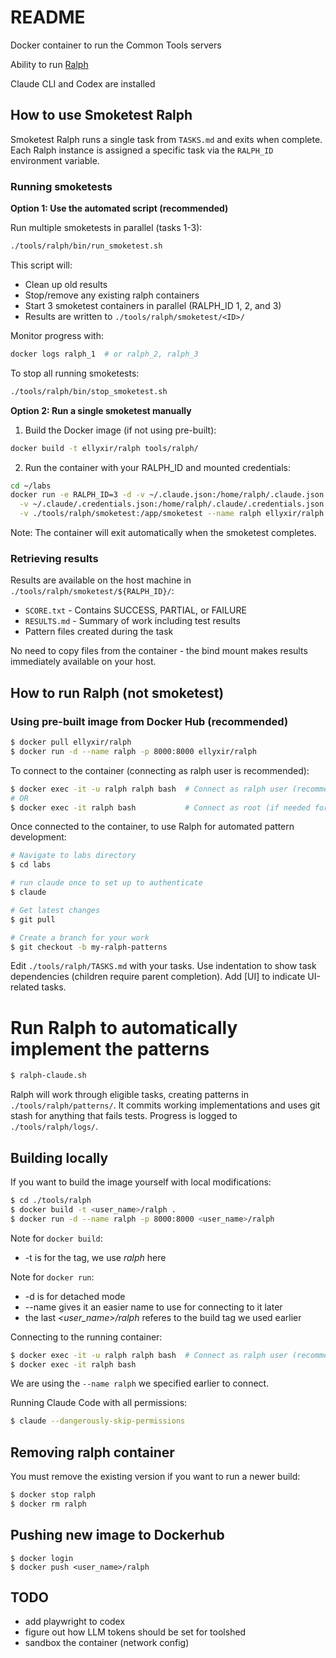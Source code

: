 # README

Docker container to run the Common Tools servers

Ability to run [Ralph](https://ghuntley.com/ralph/)

Claude CLI and Codex are installed

## How to use Smoketest Ralph

Smoketest Ralph runs a single task from `TASKS.md` and exits when complete. Each
Ralph instance is assigned a specific task via the `RALPH_ID` environment
variable.

### Running smoketests

**Option 1: Use the automated script (recommended)**

Run multiple smoketests in parallel (tasks 1-3):

```bash
./tools/ralph/bin/run_smoketest.sh
```

This script will:

- Clean up old results
- Stop/remove any existing ralph containers
- Start 3 smoketest containers in parallel (RALPH_ID 1, 2, and 3)
- Results are written to `./tools/ralph/smoketest/<ID>/`

Monitor progress with:

```bash
docker logs ralph_1  # or ralph_2, ralph_3
```

To stop all running smoketests:

```bash
./tools/ralph/bin/stop_smoketest.sh
```

**Option 2: Run a single smoketest manually**

1. Build the Docker image (if not using pre-built):

```bash
docker build -t ellyxir/ralph tools/ralph/
```

2. Run the container with your RALPH_ID and mounted credentials:

```bash
cd ~/labs
docker run -e RALPH_ID=3 -d -v ~/.claude.json:/home/ralph/.claude.json \
  -v ~/.claude/.credentials.json:/home/ralph/.claude/.credentials.json \
  -v ./tools/ralph/smoketest:/app/smoketest --name ralph ellyxir/ralph
```

Note: The container will exit automatically when the smoketest completes.

### Retrieving results

Results are available on the host machine in
`./tools/ralph/smoketest/${RALPH_ID}/`:

- `SCORE.txt` - Contains SUCCESS, PARTIAL, or FAILURE
- `RESULTS.md` - Summary of work including test results
- Pattern files created during the task

No need to copy files from the container - the bind mount makes results
immediately available on your host.

## How to run Ralph (not smoketest)

### Using pre-built image from Docker Hub (recommended)

```bash
$ docker pull ellyxir/ralph
$ docker run -d --name ralph -p 8000:8000 ellyxir/ralph
```

To connect to the container (connecting as ralph user is recommended):

```bash
$ docker exec -it -u ralph ralph bash  # Connect as ralph user (recommended)
# OR
$ docker exec -it ralph bash           # Connect as root (if needed for admin tasks)
```

Once connected to the container, to use Ralph for automated pattern development:

```bash
# Navigate to labs directory
$ cd labs

# run claude once to set up to authenticate
$ claude

# Get latest changes
$ git pull

# Create a branch for your work
$ git checkout -b my-ralph-patterns
```

Edit `./tools/ralph/TASKS.md` with your tasks. Use indentation to show task
dependencies (children require parent completion). Add [UI] to indicate
UI-related tasks.

# Run Ralph to automatically implement the patterns

```bash
$ ralph-claude.sh
```

Ralph will work through eligible tasks, creating patterns in
`./tools/ralph/patterns/`. It commits working implementations and uses git stash
for anything that fails tests. Progress is logged to `./tools/ralph/logs/`.

## Building locally

If you want to build the image yourself with local modifications:

```bash
$ cd ./tools/ralph
$ docker build -t <user_name>/ralph .
$ docker run -d --name ralph -p 8000:8000 <user_name>/ralph
```

Note for `docker build`:

- -t is for the tag, we use _ralph_ here

Note for `docker run`:

- -d is for detached mode
- --name gives it an easier name to use for connecting to it later
- the last _<user_name>/ralph_ referes to the build tag we used earlier

Connecting to the running container:

```bash
$ docker exec -it -u ralph ralph bash  # Connect as ralph user (recommended)
$ docker exec -it ralph bash
```

We are using the `--name ralph` we specified earlier to connect.

Running Claude Code with all permissions:

```bash
$ claude --dangerously-skip-permissions
```

## Removing ralph container

You must remove the existing version if you want to run a newer build:

```bash
$ docker stop ralph
$ docker rm ralph
```

## Pushing new image to Dockerhub

```
$ docker login
$ docker push <user_name>/ralph
```

## TODO

- add playwright to codex
- figure out how LLM tokens should be set for toolshed
- sandbox the container (network config)
